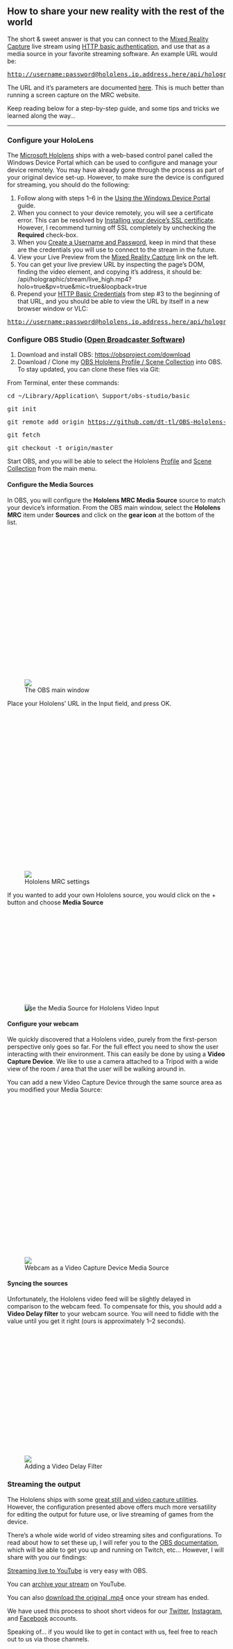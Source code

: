 <section name="c993" class=" section--body section--first"><div class="section-inner layoutSingleColumn"><h1 name="e2a7" id="e2a7" class="graf--h3 graf--leading">How to share your new reality with the rest of the world</h1>

<p name="b6bb" id="b6bb" class="graf--p graf-after--figure">The short &amp; sweet answer is that you can connect to the <a href="https://developer.microsoft.com/en-us/windows/holographic/using_the_windows_device_portal#Mixed_Reality_Capture" data-href="https://developer.microsoft.com/en-us/windows/holographic/using_the_windows_device_portal#Mixed_Reality_Capture" class="markup--anchor markup--p-anchor" rel="nofollow">Mixed Reality Capture</a> live stream using <a href="https://developer.mozilla.org/en-US/docs/Web/HTTP/Basic_access_authentication" data-href="https://developer.mozilla.org/en-US/docs/Web/HTTP/Basic_access_authentication" class="markup--anchor markup--p-anchor" rel="nofollow">HTTP basic authentication</a>, and use that as a media source in your favorite streaming software. An example URL would be:</p><pre name="64b3" id="64b3" class="graf--pre graf-after--p"><a href="http://username:password@hololens.ip.address.here/api/holographic/stream/live_high.mp4?holo=true&amp;pv=true&amp;mic=true&amp;loopback=true" data-href="http://username:password@hololens.ip.address.here/api/holographic/stream/live_high.mp4?holo=true&amp;pv=true&amp;mic=true&amp;loopback=true" class="markup--anchor markup--pre-anchor" rel="nofollow">http://username:password@hololens.ip.address.here/api/holographic/stream/live_high.mp4?holo=true&amp;pv=true&amp;mic=true&amp;loopback=true</a></pre><p name="43e7" id="43e7" class="graf--p graf-after--pre">The URL and it’s parameters are documented <a href="https://developer.microsoft.com/en-us/windows/holographic/device_portal_api_reference#Mixed_Reality_Capture" data-href="https://developer.microsoft.com/en-us/windows/holographic/device_portal_api_reference#Mixed_Reality_Capture" class="markup--anchor markup--p-anchor" rel="nofollow">here</a>. This is much better than running a screen capture on the MRC website.</p><p name="2c7c" id="2c7c" class="graf--p graf-after--p graf--last">Keep reading below for a step-by-step guide, and some tips and tricks we learned along the way…</p></div></div></section>
<section name="ab03" class=" section--body section--last"><div class="section-divider layoutSingleColumn"><hr class="section-divider"></div><div class="section-content"><div class="section-inner layoutSingleColumn"><h3 name="f863" id="f863" class="graf--h3 graf--leading">Configure your HoloLens</h3><p name="ca30" id="ca30" class="graf--p graf-after--h3">The <a href="https://www.microsoft.com/microsoft-hololens" data-href="https://www.microsoft.com/microsoft-hololens" class="markup--anchor markup--p-anchor" rel="nofollow">Microsoft Hololens</a> ships with a web-based control panel called the Windows Device Portal which can be used to configure and manage your device remotely. You may have already gone through the process as part of your original device set-up. However, to make sure the device is configured for streaming, you should do the following:</p><ol class="postList"><li name="956f" id="956f" class="graf--li graf-after--p">Follow along with steps 1–6 in the <a href="https://developer.microsoft.com/en-us/windows/holographic/using_the_windows_device_portal" data-href="https://developer.microsoft.com/en-us/windows/holographic/using_the_windows_device_portal" class="markup--anchor markup--li-anchor" rel="nofollow">Using the Windows Device Portal</a> guide.</li><li name="5b1e" id="5b1e" class="graf--li graf-after--li">When you connect to your device remotely, you will see a certificate error. This can be resolved by <a href="https://developer.microsoft.com/en-us/windows/holographic/using_the_windows_device_portal#Security_certificate" data-href="https://developer.microsoft.com/en-us/windows/holographic/using_the_windows_device_portal#Security_certificate" class="markup--anchor markup--li-anchor" rel="nofollow">Installing your device’s SSL certificate</a>. However, I recommend turning off SSL completely by unchecking the <strong class="markup--strong markup--li-strong">Required</strong> check-box.</li><li name="2969" id="2969" class="graf--li graf-after--li">When you <a href="https://developer.microsoft.com/en-us/windows/holographic/using_the_windows_device_portal#Creating_a_Username_and_Password" data-href="https://developer.microsoft.com/en-us/windows/holographic/using_the_windows_device_portal#Creating_a_Username_and_Password" class="markup--anchor markup--li-anchor" rel="nofollow">Create a Username and Password</a>, keep in mind that these are the credentials you will use to connect to the stream in the future.</li><li name="280b" id="280b" class="graf--li graf-after--li">View your Live Preview from the <a href="https://developer.microsoft.com/en-us/windows/holographic/using_the_windows_device_portal#Mixed_Reality_Capture" data-href="https://developer.microsoft.com/en-us/windows/holographic/using_the_windows_device_portal#Mixed_Reality_Capture" class="markup--anchor markup--li-anchor" rel="nofollow">Mixed Reality Capture</a> link on the left.</li><li name="1010" id="1010" class="graf--li graf-after--li">You can get your live preview URL by inspecting the page’s DOM, finding the video element, and copying it’s address, it should be:<br>/api/holographic/stream/live_high.mp4?holo=true&amp;pv=true&amp;mic=true&amp;loopback=true</li><li name="3911" id="3911" class="graf--li graf-after--li">Prepend your <a href="https://developer.mozilla.org/en-US/docs/Web/HTTP/Basic_access_authentication" data-href="https://developer.mozilla.org/en-US/docs/Web/HTTP/Basic_access_authentication" class="markup--anchor markup--li-anchor" rel="nofollow">HTTP Basic Credentials</a> from step #3 to the beginning of that URL, and you should be able to view the URL by itself in a new browser window or VLC:</li></ol><pre name="500e" id="500e" class="graf--pre graf-after--li"><a href="http://username:password@hololens.ip.address.here/api/holographic/stream/live_high.mp4?holo=true&amp;pv=true&amp;mic=true&amp;loopback=true" data-href="http://username:password@hololens.ip.address.here/api/holographic/stream/live_high.mp4?holo=true&amp;pv=true&amp;mic=true&amp;loopback=true" class="markup--anchor markup--pre-anchor" rel="nofollow">http://username:password@hololens.ip.address.here/api/holographic/stream/live_high.mp4?holo=true&amp;pv=true&amp;mic=true&amp;loopback=true</a></pre><h3 name="8d96" id="8d96" class="graf--h3 graf-after--pre">Configure OBS Studio (<a href="https://obsproject.com/" data-href="https://obsproject.com/" class="markup--anchor markup--h3-anchor" rel="nofollow">Open Broadcaster Software</a>)</h3><ol class="postList"><li name="c4fc" id="c4fc" class="graf--li graf-after--h3">Download and install OBS: <a href="https://obsproject.com/download" data-href="https://obsproject.com/download" class="markup--anchor markup--li-anchor" rel="nofollow">https://obsproject.com/download</a></li><li name="b994" id="b994" class="graf--li graf-after--li">Download / Clone my <a href="https://github.com/dt-tl/OBS-Hololens-Profile" data-href="https://github.com/dt-tl/OBS-Hololens-Profile" class="markup--anchor markup--li-anchor" rel="nofollow">OBS Hololens Profile / Scene Collection</a> into OBS.<br>To stay updated, you can clone these files via Git:</li></ol><p name="ffe8" id="ffe8" class="graf--p graf-after--li">From Terminal, enter these commands:</p><pre name="795e" id="795e" class="graf--pre graf-after--p">cd ~/Library/Application\ Support/obs-studio/basic</pre><pre name="22ad" id="22ad" class="graf--pre graf-after--pre">git init</pre><pre name="bcb6" id="bcb6" class="graf--pre graf-after--pre">git remote add origin <a href="https://github.com/dt-tl/OBS-Hololens-Profile.git" data-href="https://github.com/dt-tl/OBS-Hololens-Profile.git" class="markup--anchor markup--pre-anchor" rel="nofollow">https://github.com/dt-tl/OBS-Hololens-Profile.git</a></pre><pre name="d970" id="d970" class="graf--pre graf-after--pre">git fetch</pre><pre name="1386" id="1386" class="graf--pre graf-after--pre">git checkout -t origin/master</pre><p name="25d6" id="25d6" class="graf--p graf-after--pre">Start OBS, and you will be able to select the Hololens <a href="http://jp9000.github.io/OBS/features/profiles.html" data-href="http://jp9000.github.io/OBS/features/profiles.html" class="markup--anchor markup--p-anchor" rel="nofollow">Profile</a> and <a href="http://jp9000.github.io/OBS/features/scenecollection.html" data-href="http://jp9000.github.io/OBS/features/scenecollection.html" class="markup--anchor markup--p-anchor" rel="nofollow">Scene Collection</a> from the main menu.</p><h4 name="f48b" id="f48b" class="graf--h4 graf-after--p">Configure the Media Sources</h4><p name="6e90" id="6e90" class="graf--p graf-after--h4">In OBS, you will configure the <strong class="markup--strong markup--p-strong">Hololens MRC Media Source</strong> source to match your device’s information. From the OBS main window, select the <strong class="markup--strong markup--p-strong">Hololens MRC</strong> item under <strong class="markup--strong markup--p-strong">Sources</strong> and click on the <strong class="markup--strong markup--p-strong">gear icon</strong> at the bottom of the list.</p><figure name="720d" id="720d" class="graf--figure graf-after--p"><div class="aspectRatioPlaceholder is-locked" style="max-width: 700px; max-height: 562px;"><div class="aspectRatioPlaceholder-fill" style="padding-bottom: 80.30000000000001%;"></div><div class="progressiveMedia js-progressiveMedia graf-image is-canvasLoaded is-imageLoaded" data-image-id="1*2g0qwHCaSX13Ib5vutUp2w.png" data-width="1069" data-height="858" data-action="zoom" data-action-value="1*2g0qwHCaSX13Ib5vutUp2w.png" data-scroll="native"><canvas class="progressiveMedia-canvas js-progressiveMedia-canvas" width="75" height="60"></canvas><img class="progressiveMedia-image js-progressiveMedia-image" data-src="https://cdn-images-1.medium.com/max/800/1*2g0qwHCaSX13Ib5vutUp2w.png" src="https://cdn-images-1.medium.com/max/800/1*2g0qwHCaSX13Ib5vutUp2w.png"></div></div><figcaption class="imageCaption">The OBS main window</figcaption></figure><p name="b56e" id="b56e" class="graf--p graf-after--figure">Place your Hololens’ URL in the Input field, and press OK.</p><figure name="a64d" id="a64d" class="graf--figure graf-after--p"><div class="aspectRatioPlaceholder is-locked" style="max-width: 700px; max-height: 601px;"><div class="aspectRatioPlaceholder-fill" style="padding-bottom: 85.8%;"></div><div class="progressiveMedia js-progressiveMedia graf-image is-canvasLoaded is-imageLoaded" data-image-id="1*gQyz2v5qnOUzy32S5OA0JQ.png" data-width="832" data-height="714" data-action="zoom" data-action-value="1*gQyz2v5qnOUzy32S5OA0JQ.png" data-scroll="native"></canvas><img class="progressiveMedia-image js-progressiveMedia-image" data-src="https://cdn-images-1.medium.com/max/800/1*gQyz2v5qnOUzy32S5OA0JQ.png" src="https://cdn-images-1.medium.com/max/800/1*gQyz2v5qnOUzy32S5OA0JQ.png"></div></div><figcaption class="imageCaption">Hololens MRC settings</figcaption></figure><p name="1f23" id="1f23" class="graf--p graf-after--figure">If you wanted to add your own Hololens source, you would click on the + button and choose <strong class="markup--strong markup--p-strong">Media Source</strong></p><figure name="2746" id="2746" class="graf--figure graf-after--p"><div class="aspectRatioPlaceholder is-locked" style="max-width: 222px; max-height: 213px;"><div class="aspectRatioPlaceholder-fill" style="padding-bottom: 95.89999999999999%;"></div><div class="progressiveMedia js-progressiveMedia graf-image is-canvasLoaded is-imageLoaded" data-image-id="1*KP6tWy2hHsWkcR3Ez9bOwA.png" data-width="222" data-height="213" data-scroll="native"><canvas class="progressiveMedia-canvas js-progressiveMedia-canvas" width="75" height="70"></canvas><img class="progressiveMedia-image js-progressiveMedia-image" data-src="https://cdn-images-1.medium.com/max/800/1*KP6tWy2hHsWkcR3Ez9bOwA.png" src="https://cdn-images-1.medium.com/max/800/1*KP6tWy2hHsWkcR3Ez9bOwA.png"></div></div><figcaption class="imageCaption">Use the Media Source for Hololens Video Input</figcaption></figure><h4 name="15f1" id="15f1" class="graf--h4 graf-after--figure">Configure your webcam</h4><p name="013f" id="013f" class="graf--p graf-after--h4">We quickly discovered that a Hololens video, purely from the first-person perspective only goes so far. For the full effect you need to show the user interacting with their environment. This can easily be done by using a <strong class="markup--strong markup--p-strong">Video Capture Device</strong>. We like to use a camera attached to a Tripod with a wide view of the room / area that the user will be walking around in.</p><p name="c492" id="c492" class="graf--p graf-after--p">You can add a new Video Capture Device through the same source area as you modified your Media Source:</p><figure name="79d5" id="79d5" class="graf--figure graf-after--p"><div class="aspectRatioPlaceholder is-locked" style="max-width: 700px; max-height: 601px;"><div class="aspectRatioPlaceholder-fill" style="padding-bottom: 85.8%;"></div><div class="progressiveMedia js-progressiveMedia graf-image is-canvasLoaded is-imageLoaded" data-image-id="1*eoYHeZdhbrdO8ZH3qRxmDQ.png" data-width="832" data-height="714" data-action="zoom" data-action-value="1*eoYHeZdhbrdO8ZH3qRxmDQ.png" data-scroll="native"><canvas class="progressiveMedia-canvas js-progressiveMedia-canvas" width="75" height="62"></canvas><img class="progressiveMedia-image js-progressiveMedia-image" data-src="https://cdn-images-1.medium.com/max/800/1*eoYHeZdhbrdO8ZH3qRxmDQ.png" src="https://cdn-images-1.medium.com/max/800/1*eoYHeZdhbrdO8ZH3qRxmDQ.png"></div></div><figcaption class="imageCaption">Webcam as a Video Capture Device Media Source</figcaption></figure><h4 name="4631" id="4631" class="graf--h4 graf-after--figure">Syncing the sources</h4><p name="80f6" id="80f6" class="graf--p graf-after--h4">Unfortunately, the Hololens video feed will be slightly delayed in comparison to the webcam feed. To compensate for this, you should add a <strong class="markup--strong markup--p-strong">Video Delay filter</strong> to your webcam source. You will need to fiddle with the value until you get it right (ours is approximately 1–2 seconds).</p><figure name="bf1c" id="bf1c" class="graf--figure graf-after--p"><div class="aspectRatioPlaceholder is-locked" style="max-width: 700px; max-height: 476px;"><div class="aspectRatioPlaceholder-fill" style="padding-bottom: 68%;"></div><div class="progressiveMedia js-progressiveMedia graf-image is-canvasLoaded is-imageLoaded" data-image-id="1*1nLRcYP3lakQmTniyi4NQA.png" data-width="1244" data-height="846" data-action="zoom" data-action-value="1*1nLRcYP3lakQmTniyi4NQA.png" data-scroll="native"><canvas class="progressiveMedia-canvas js-progressiveMedia-canvas" width="75" height="50"></canvas><img class="progressiveMedia-image js-progressiveMedia-image" data-src="https://cdn-images-1.medium.com/max/800/1*1nLRcYP3lakQmTniyi4NQA.png" src="https://cdn-images-1.medium.com/max/800/1*1nLRcYP3lakQmTniyi4NQA.png"></div></div><figcaption class="imageCaption">Adding a Video Delay Filter</figcaption></figure><h3 name="cf00" id="cf00" class="graf--h3 graf-after--figure">Streaming the output</h3><p name="1226" id="1226" class="graf--p graf-after--h3">The Hololens ships with some <a href="https://developer.microsoft.com/en-us/windows/holographic/using_mixed_reality_capture" data-href="https://developer.microsoft.com/en-us/windows/holographic/using_mixed_reality_capture" class="markup--anchor markup--p-anchor" rel="nofollow">great still and video capture utilities</a>. However, the configuration presented above offers much more versatility for editing the output for future use, or live streaming of games from the device.</p><p name="59d0" id="59d0" class="graf--p graf-after--p">There’s a whole wide world of video streaming sites and configurations. To read about how to set these up, I will refer you to the <a href="http://jp9000.github.io/OBS/settings/broadcastsettings.html" data-href="http://jp9000.github.io/OBS/settings/broadcastsettings.html" class="markup--anchor markup--p-anchor" rel="nofollow">OBS documentation</a>, which will be able to get you up and running on Twitch, etc... However, I will share with you our findings:</p><p name="9fa4" id="9fa4" class="graf--p graf-after--p"><a href="https://support.google.com/youtube/answer/2853700" data-href="https://support.google.com/youtube/answer/2853700" class="markup--anchor markup--p-anchor" rel="nofollow">Streaming live to YouTube</a> is very easy with OBS.</p><p name="cb8e" id="cb8e" class="graf--p graf-after--p">You can <a href="https://support.google.com/youtube/answer/6349400" data-href="https://support.google.com/youtube/answer/6349400" class="markup--anchor markup--p-anchor" rel="nofollow">archive your stream</a> on YouTube.</p><p name="2302" id="2302" class="graf--p graf-after--p">You can also <a href="https://support.google.com/youtube/answer/56100?hl=en" data-href="https://support.google.com/youtube/answer/56100?hl=en" class="markup--anchor markup--p-anchor" rel="nofollow">download the original&nbsp;.mp4</a> once your stream has ended.</p><p name="b224" id="b224" class="graf--p graf-after--p">We have used this process to shoot short videos for our <a href="https://twitter.com/truthlabschi" data-href="https://twitter.com/truthlabschi" class="markup--anchor markup--p-anchor" rel="nofollow">Twitter</a>, <a href="https://www.instagram.com/truthlabschi/" data-href="https://www.instagram.com/truthlabschi/" class="markup--anchor markup--p-anchor" rel="nofollow">Instagram</a>, and <a href="https://www.facebook.com/truthlabschi" data-href="https://www.facebook.com/truthlabschi" class="markup--anchor markup--p-anchor" rel="nofollow">Facebook</a> accounts.</p><p name="9f2e" id="9f2e" class="graf--p graf-after--p graf--last">Speaking of… if you would like to get in contact with us, feel free to reach out to us via those channels.</p></div></div></section>
